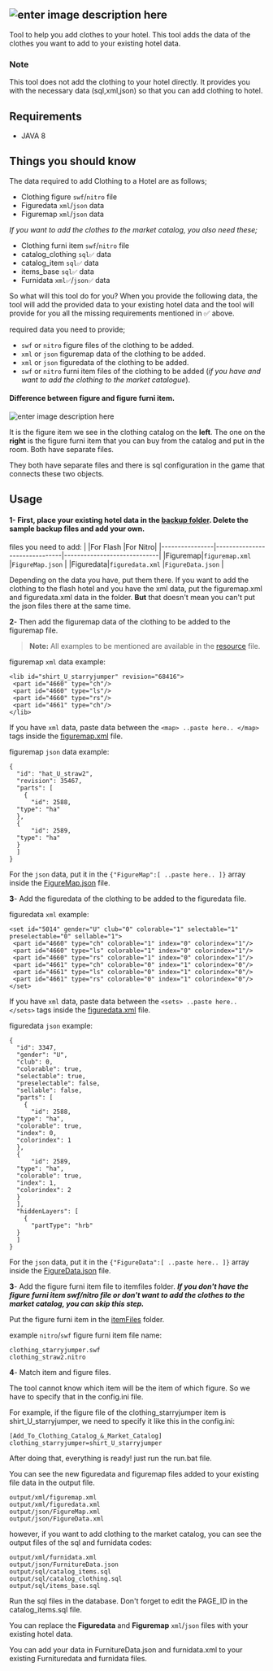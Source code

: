 ![enter image description here](https://i.hizliresim.com/cfxyi3a.gif)
-
Tool to help you add clothes to your hotel. This tool adds the data of the clothes you want to add to your existing hotel data.


### Note

This tool does not add the clothing to your hotel directly. It provides you with the necessary data (sql,xml,json) so that you can add clothing to hotel.

##  Requirements

- JAVA 8

## Things you should know

The data required to add Clothing to a Hotel are as follows;
- Clothing figure `swf`/`nitro` file 
- Figuredata `xml`/`json` data  
- Figuremap `xml`/`json` data 

*If you want to add the clothes to the market catalog, you also need these;*
- Clothing furni item  `swf`/`nitro` file 
- catalog_clothing `sql✅` data
- catalog_item `sql✅` data
- items_base `sql✅` data 
- Furnidata `xml✅`/`json✅` data

So what will this tool do for you? When you provide the following data, the tool will add the provided data to your existing hotel data and the tool will provide for you all the missing requirements mentioned in ✅ above.

required data you need to provide;
- `swf` or `nitro` figure files of the clothing to be added.
- `xml` or `json` figuremap data of the clothing to be added.
- `xml` or `json` figuredata of the clothing to be added.
- `swf` or `nitro`  furni item files of the clothing to be added (*if you have and want to add the clothing to the market catalogue*).

#### Difference between figure and figure furni item.
![enter image description here](https://i.hizliresim.com/5gxxrg9.png)

It is the figure item we see in the clothing catalog on the **left**. 
The one on the **right** is the figure furni item that you can buy from the catalog and put in the room. Both have separate files.

They both have separate files and there is sql configuration in the game that connects these two objects.

## Usage
#### 1- First, place your existing hotel data in the [backup folder](https://github.com/sSelmann/Clothing-Loader/tree/master/resource/backupfiles). Delete the sample backup files and add your own.

files you need to add:
|                |For Flash                          |For Nitro|
|----------------|-------------------------------|-----------------------------|
|Figuremap|`figuremap.xml`            |`FigureMap.json`            |
|Figuredata|`figuredata.xml`            |`FigureData.json`            |

Depending on the data you have, put them there. If you want to add the clothing to the flash hotel and you have the xml data, put the figuremap.xml and figuredata.xml data in the folder. **But** that doesn't mean you can't put the json files there at the same time.

**2**- Then add the figuremap data of the clothing to be added to the figuremap file.

> **Note:** All examples to be mentioned are available in the [resource](https://github.com/sSelmann/Clothing-Loader/tree/master/resource)
> file.


figuremap `xml` data example:

    <lib id="shirt_U_starryjumper" revision="68416">  
     <part id="4660" type="ch"/>  
     <part id="4660" type="ls"/>  
     <part id="4660" type="rs"/>  
     <part id="4661" type="ch"/>  
    </lib>
If you have `xml` data, paste data between the `<map> ..paste here.. </map>` tags inside the [figuremap.xml](https://github.com/sSelmann/Clothing-Loader/blob/master/resource/input/figuremap.xml) file.

figuremap `json` data example:

    {  
      "id": "hat_U_straw2",  
      "revision": 35467,  
      "parts": [  
        {  
          "id": 2588,  
      "type": "ha"  
      },  
      {  
          "id": 2589,  
      "type": "ha"  
      }  
      ]  
    }

For the `json` data, put it in the `{"FigureMap":[ ..paste here.. ]}` array inside the [FigureMap.json](https://github.com/sSelmann/Clothing-Loader/blob/master/resource/input/FigureMap.json) file.

**3**- Add the figuredata of the clothing to be added to the figuredata file.

figuredata `xml` example:

    <set id="5014" gender="U" club="0" colorable="1" selectable="1" preselectable="0" sellable="1">  
     <part id="4660" type="ch" colorable="1" index="0" colorindex="1"/>  
     <part id="4660" type="ls" colorable="1" index="0" colorindex="1"/>  
     <part id="4660" type="rs" colorable="1" index="0" colorindex="1"/>  
     <part id="4661" type="ch" colorable="0" index="1" colorindex="0"/>  
     <part id="4661" type="ls" colorable="0" index="1" colorindex="0"/>  
     <part id="4661" type="rs" colorable="0" index="1" colorindex="0"/>  
    </set>
If you have `xml` data, paste data between the `<sets> ..paste here.. </sets>` tags inside the [figuredata.xml](https://github.com/sSelmann/Clothing-Loader/blob/master/resource/input/figuredata.xml) file.

figuredata `json` example:

    {  
      "id": 3347,  
      "gender": "U",  
      "club": 0,  
      "colorable": true,  
      "selectable": true,  
      "preselectable": false,  
      "sellable": false,  
      "parts": [  
        {  
          "id": 2588,  
      "type": "ha",  
      "colorable": true,  
      "index": 0,  
      "colorindex": 1  
      },  
      {  
          "id": 2589,  
      "type": "ha",  
      "colorable": true,  
      "index": 1,  
      "colorindex": 2  
      }  
      ],  
      "hiddenLayers": [  
        {  
          "partType": "hrb"  
      }  
      ]  
    }

For the `json` data, put it in the `{"FigureData":[ ..paste here.. ]}` array inside the [FigureData.json](https://github.com/sSelmann/Clothing-Loader/blob/master/resource/input/FigureData.json) file.

**3**- Add the figure furni item file to itemfiles folder.
***If you don't have the figure furni item swf/nitro file or don't want to add the clothes to the market catalog, you can skip this step.***

Put the figure furni item in the [itemFiles](https://github.com/sSelmann/Clothing-Loader/tree/master/resource/itemfiles) folder.

example `nitro`/`swf` figure furni item file name:

    clothing_starryjumper.swf
    clothing_straw2.nitro

**4**- Match item and figure files.

The tool cannot know which item will be the item of which figure. So we have to specify that in the config.ini file.

For example, if the figure file of the clothing_starryjumper item is shirt_U_starryjumper, we need to specify it like this in the config.ini:

    [Add_To_Clothing_Catalog_&_Market_Catalog]
    clothing_starryjumper=shirt_U_starryjumper
    
 
After doing that, everything is ready! just run the run.bat file.

You can see the new figuredata and figuremap files added to your existing file data in the output file.

    output/xml/figuremap.xml
    output/xml/figuredata.xml
    output/json/FigureMap.xml
    output/json/FigureData.xml

however, if you want to add clothing to the market catalog, you can see the output files of the sql and furnidata codes:

    output/xml/furnidata.xml
    output/json/FurnitureData.json
    output/sql/catalog_items.sql
    output/sql/catalog_clothing.sql
    output/sql/items_base.sql
Run the sql files in the database. Don't forget to edit the PAGE_ID in the catalog_items.sql file.

You can replace the **Figuredata** and **Figuremap** `xml`/`json` files with your existing hotel data.

You can add your data in FurnitureData.json and furnidata.xml to your existing Furnituredata and furnidata files.
